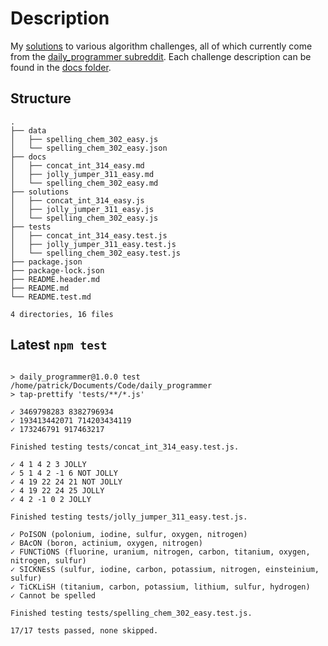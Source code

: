 # Description
My [solutions](https://github.com/planigan/daily_programmer/tree/master/solutions) to various algorithm challenges, all of which currently come from the [daily_programmer subreddit](https://www.reddit.com/r/dailyprogrammer/). Each challenge description can be found in the [docs folder](https://github.com/planigan/daily_programmer/tree/master/docs).

## Structure
```
.
├── data
│   ├── spelling_chem_302_easy.js
│   └── spelling_chem_302_easy.json
├── docs
│   ├── concat_int_314_easy.md
│   ├── jolly_jumper_311_easy.md
│   └── spelling_chem_302_easy.md
├── solutions
│   ├── concat_int_314_easy.js
│   ├── jolly_jumper_311_easy.js
│   └── spelling_chem_302_easy.js
├── tests
│   ├── concat_int_314_easy.test.js
│   ├── jolly_jumper_311_easy.test.js
│   └── spelling_chem_302_easy.test.js
├── package.json
├── package-lock.json
├── README.header.md
├── README.md
└── README.test.md

4 directories, 16 files
```
## Latest `npm test`
```

> daily_programmer@1.0.0 test /home/patrick/Documents/Code/daily_programmer
> tap-prettify 'tests/**/*.js'

✓ 3469798283 8382796934
✓ 193413442071 714203434119
✓ 173246791 917463217

Finished testing tests/concat_int_314_easy.test.js.

✓ 4 1 4 2 3 JOLLY
✓ 5 1 4 2 -1 6 NOT JOLLY
✓ 4 19 22 24 21 NOT JOLLY
✓ 4 19 22 24 25 JOLLY
✓ 4 2 -1 0 2 JOLLY

Finished testing tests/jolly_jumper_311_easy.test.js.

✓ PoISON (polonium, iodine, sulfur, oxygen, nitrogen)
✓ BAcON (boron, actinium, oxygen, nitrogen)
✓ FUNCTiONS (fluorine, uranium, nitrogen, carbon, titanium, oxygen, nitrogen, sulfur)
✓ SICKNEsS (sulfur, iodine, carbon, potassium, nitrogen, einsteinium, sulfur)
✓ TiCKLiSH (titanium, carbon, potassium, lithium, sulfur, hydrogen)
✓ Cannot be spelled

Finished testing tests/spelling_chem_302_easy.test.js.

17/17 tests passed, none skipped.
```
